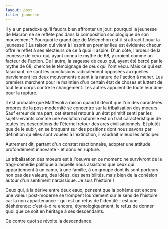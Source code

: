 ```yaml
---
layout: post
title: jeunesse
---
```

Il y a un paradoxe qu'il faudra bien affronter un jour: pourquoi la jeunesse de Macron ne se reflète pas dans la composition sociologique de son mouvement ? Pourquoi le grand âge de Mélenchon est-il si attractif pour la jeunesse ?
La raison qui vient à l'esprit en premier lieu est évidente: chacun offre le reflet à ses électeurs de ce à quoi il aspire. D'un côté, l'ardeur de la jeunesse de ceux qui, ayant connu le mythe de 68, y croient comme un facteur de l'action. De l'autre, la sagesse de ceux qui, ayant été bercé par le mythe de 68, cherche le témoignage de ceux qui l'ont vécu. 
Mais ce qui est fascinant, ce sont les conclusions radicalement opposées auxquelles parviennent les deux mouvements quant à la nature de l'action à mener. Les premiers marchent pour le maintien d'un certain état de choses et luttent de tout leur corps contre le changement. Les autres appuient de toute leur âme pour la rupture.

Il est probable que Maffesoli a raison quand il décrit que l'un des caractères propres de la post-modernité se concentre sur la tribalisation des moeurs. Sauf erreur de ma part, cet éternel retour à un état primitif senti par les sujets-vivants comme une évolution naturelle est un trait caractéristique de toutes les descriptions de l'éternel retour des arcs civilisationnels. Et plutôt que de le subir, en se braquant sur des positions dont nous savons par définition qu'elles sont vouées à l'extinction, il vaudrait mieux les anticiper. 

Autrement dit, partant d'un constat réactionnaire, adopter une attitude profondément innovante - et donc en rupture.

La tribalisation des moeurs est à l'oeuvre en ce moment: ne survivront de la tragi-comédie politique à laquelle nous assistons que ceux qui appartiennent à un camp, à une famille, à un groupe dont ils sont porteurs non pas des valeurs, des idées, des sensibilités, mais bien de la cohésion autour d'un sentiment narcissique. Je suis l'histoire ! 

Ceux qui, à la dérive entre deux eaux, pensent que la bohème est encore une valeur post-moderne se trompent lourdement sur le sens de l'histoire car la non appartenance - qui est un refus de l'identité - est une déshérence: c'est-à-dire encore, étymologiquement, le refus de donner quoi que ce soit en héritage à ses descendants. 

Ce contre quoi se révolte la descendance.